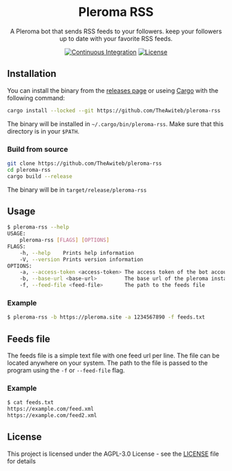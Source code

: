 <div align="center">

# Pleroma RSS
A Pleroma bot that sends RSS feeds to your followers. keep your followers up to date with your favorite RSS feeds.

[![Continuous Integration](https://github.com/TheAwiteb/pleroma-rss/actions/workflows/ci.yml/badge.svg)](https://github.com/TheAwiteb/pleroma-rss/actions/workflows/ci.yml)
[![License](https://img.shields.io/github/license/TheAwiteb/pleroma-rss)](https://github.com/TheAwiteb/pleroma-rss/blob/master/LICENSE)

</div>

## Installation
You can install the binary from the [releases page](https://github.com/TheAwiteb/pleroma-rss/releases/latest) or useing [Cargo](https://doc.rust-lang.org/cargo/getting-started/installation.html) with the following command:
```bash
cargo install --locked --git https://github.com/TheAwiteb/pleroma-rss
```
The binary will be installed in `~/.cargo/bin/pleroma-rss`. Make sure that this directory is in your `$PATH`.
### Build from source
```bash
git clone https://github.com/TheAwiteb/pleroma-rss
cd pleroma-rss
cargo build --release
```
The binary will be in `target/release/pleroma-rss`

## Usage
```bash
$ pleroma-rss --help
USAGE:
    pleroma-rss [FLAGS] [OPTIONS]
FLAGS:
    -h, --help    Prints help information
    -V, --version Prints version information
OPTIONS:
    -a, --access-token <access-token> The access token of the bot account
    -b, --base-url <base-url>         The base url of the pleroma instance
    -f, --feed-file <feed-file>       The path to the feeds file 
```
### Example
```bash
$ pleroma-rss -b https://pleroma.site -a 1234567890 -f feeds.txt
```
## Feeds file
The feeds file is a simple text file with one feed url per line. The file can be located anywhere on your system. The path to the file is passed to the program using the `-f` or `--feed-file` flag.
### Example
```bash
$ cat feeds.txt
https://example.com/feed.xml
https://example.com/feed2.xml
```

## License
This project is licensed under the AGPL-3.0 License - see the [LICENSE](https://github.com/TheAwiteb/pleroma-rss/blob/master/LICENSE) file for details

